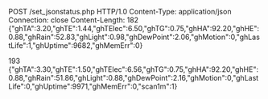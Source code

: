 POST /set_jsonstatus.php HTTP/1.0
Content-Type: application/json
Connection: close
Content-Length: 182
{"ghTA":3.20,"ghTE":1.44,"ghTElec":6.50,"ghTG":0.75,"ghHA":92.20,"ghHE":0.88,"ghRain":52.83,"ghLight":0.98,"ghDewPoint":2.06,"ghMotion":0,"ghLastLife":1,"ghUptime":9682,"ghMemErr":0}


193
{"ghTA":3.30,"ghTE":1.50,"ghTElec":6.56,"ghTG":0.75,"ghHA":92.20,"ghHE":0.88,"ghRain":51.86,"ghLight":0.88,"ghDewPoint":2.16,"ghMotion":0,"ghLastLife":0,"ghUptime":9971,"ghMemErr":0,"scan1m":1}
